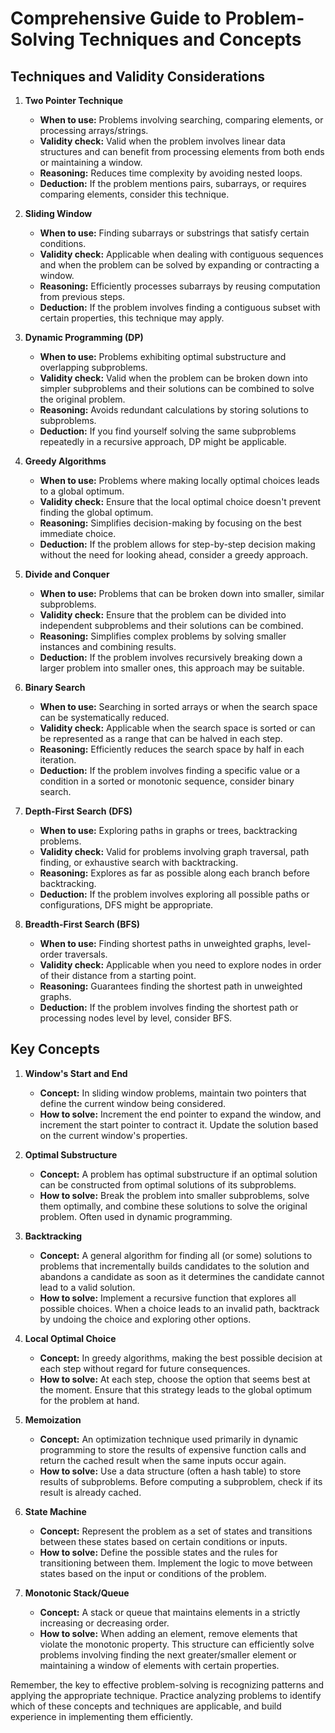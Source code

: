 # Comprehensive Guide to Problem-Solving Techniques and Concepts

## Techniques and Validity Considerations

1. **Two Pointer Technique**
   - **When to use:** Problems involving searching, comparing elements, or processing arrays/strings.
   - **Validity check:** Valid when the problem involves linear data structures and can benefit from processing elements from both ends or maintaining a window.
   - **Reasoning:** Reduces time complexity by avoiding nested loops.
   - **Deduction:** If the problem mentions pairs, subarrays, or requires comparing elements, consider this technique.

2. **Sliding Window**
   - **When to use:** Finding subarrays or substrings that satisfy certain conditions.
   - **Validity check:** Applicable when dealing with contiguous sequences and when the problem can be solved by expanding or contracting a window.
   - **Reasoning:** Efficiently processes subarrays by reusing computation from previous steps.
   - **Deduction:** If the problem involves finding a contiguous subset with certain properties, this technique may apply.

3. **Dynamic Programming (DP)**
   - **When to use:** Problems exhibiting optimal substructure and overlapping subproblems.
   - **Validity check:** Valid when the problem can be broken down into simpler subproblems and their solutions can be combined to solve the original problem.
   - **Reasoning:** Avoids redundant calculations by storing solutions to subproblems.
   - **Deduction:** If you find yourself solving the same subproblems repeatedly in a recursive approach, DP might be applicable.

4. **Greedy Algorithms**
   - **When to use:** Problems where making locally optimal choices leads to a global optimum.
   - **Validity check:** Ensure that the local optimal choice doesn't prevent finding the global optimum.
   - **Reasoning:** Simplifies decision-making by focusing on the best immediate choice.
   - **Deduction:** If the problem allows for step-by-step decision making without the need for looking ahead, consider a greedy approach.

5. **Divide and Conquer**
   - **When to use:** Problems that can be broken down into smaller, similar subproblems.
   - **Validity check:** Ensure that the problem can be divided into independent subproblems and their solutions can be combined.
   - **Reasoning:** Simplifies complex problems by solving smaller instances and combining results.
   - **Deduction:** If the problem involves recursively breaking down a larger problem into smaller ones, this approach may be suitable.

6. **Binary Search**
   - **When to use:** Searching in sorted arrays or when the search space can be systematically reduced.
   - **Validity check:** Applicable when the search space is sorted or can be represented as a range that can be halved in each step.
   - **Reasoning:** Efficiently reduces the search space by half in each iteration.
   - **Deduction:** If the problem involves finding a specific value or a condition in a sorted or monotonic sequence, consider binary search.

7. **Depth-First Search (DFS)**
   - **When to use:** Exploring paths in graphs or trees, backtracking problems.
   - **Validity check:** Valid for problems involving graph traversal, path finding, or exhaustive search with backtracking.
   - **Reasoning:** Explores as far as possible along each branch before backtracking.
   - **Deduction:** If the problem involves exploring all possible paths or configurations, DFS might be appropriate.

8. **Breadth-First Search (BFS)**
   - **When to use:** Finding shortest paths in unweighted graphs, level-order traversals.
   - **Validity check:** Applicable when you need to explore nodes in order of their distance from a starting point.
   - **Reasoning:** Guarantees finding the shortest path in unweighted graphs.
   - **Deduction:** If the problem involves finding the shortest path or processing nodes level by level, consider BFS.

## Key Concepts

1. **Window's Start and End**
   - **Concept:** In sliding window problems, maintain two pointers that define the current window being considered.
   - **How to solve:** Increment the end pointer to expand the window, and increment the start pointer to contract it. Update the solution based on the current window's properties.

2. **Optimal Substructure**
   - **Concept:** A problem has optimal substructure if an optimal solution can be constructed from optimal solutions of its subproblems.
   - **How to solve:** Break the problem into smaller subproblems, solve them optimally, and combine these solutions to solve the original problem. Often used in dynamic programming.

3. **Backtracking**
   - **Concept:** A general algorithm for finding all (or some) solutions to problems that incrementally builds candidates to the solution and abandons a candidate as soon as it determines the candidate cannot lead to a valid solution.
   - **How to solve:** Implement a recursive function that explores all possible choices. When a choice leads to an invalid path, backtrack by undoing the choice and exploring other options.

4. **Local Optimal Choice**
   - **Concept:** In greedy algorithms, making the best possible decision at each step without regard for future consequences.
   - **How to solve:** At each step, choose the option that seems best at the moment. Ensure that this strategy leads to the global optimum for the problem at hand.

5. **Memoization**
   - **Concept:** An optimization technique used primarily in dynamic programming to store the results of expensive function calls and return the cached result when the same inputs occur again.
   - **How to solve:** Use a data structure (often a hash table) to store results of subproblems. Before computing a subproblem, check if its result is already cached.

6. **State Machine**
   - **Concept:** Represent the problem as a set of states and transitions between these states based on certain conditions or inputs.
   - **How to solve:** Define the possible states and the rules for transitioning between them. Implement the logic to move between states based on the input or conditions of the problem.

7. **Monotonic Stack/Queue**
   - **Concept:** A stack or queue that maintains elements in a strictly increasing or decreasing order.
   - **How to solve:** When adding an element, remove elements that violate the monotonic property. This structure can efficiently solve problems involving finding the next greater/smaller element or maintaining a window of elements with certain properties.

Remember, the key to effective problem-solving is recognizing patterns and applying the appropriate technique. Practice analyzing problems to identify which of these concepts and techniques are applicable, and build experience in implementing them efficiently.

